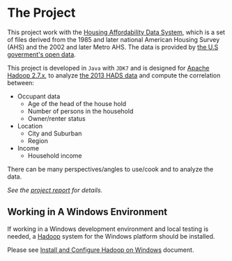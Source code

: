 # The Project
This project work with the [Housing Affordability Data System][hads], which is a set of files derived from the 1985 and later national American Housing Survey (AHS) and the 2002 and later Metro AHS. The data is provided by [the U.S goverment's open data][gov_data].

This project is developed in `Java` with `JDK7` and is designed for [Apache Hadoop 2.7.x][apache_hadoop], to analyze [the 2013 HADS data][hads_2013] and compute the correlation between:
+ Occupant data
    + Age of the head of the house hold
    + Number of persons in the household
    + Owner/renter status
+ Location
    + City and Suburban
    + Region
+ Income
    + Household income

There can be many perspectives/angles to use/cook and to analyze the data.

*See the [project report](docs/report.md) for details.*

## Working in A Windows Environment
If working in a Windows development environment and local testing is needed, a [Hadoop][apache_hadoop] system for the Windows platform should be installed.

Please see [Install and Configure Hadoop on Windows](docs/set_up_win_dev.md) document.

<!-- Reference links -->
[apache_hadoop]: http://hadoop.apache.org/  "Apache Hadoop Project Home"
[hadoop_docs]: http://hadoop.apache.org/docs/r2.7.3/  "Apache Hadoop 2.7.3 Documentation"
[hadoop_releases]: http://hadoop.apache.org/releases.html "Apache Hadoop Releases"
[hads]: https://www.huduser.gov/portal/datasets/hads/hads.html "American Housing Survey: Housing Affordability Data System"
[hads_docs]: https://www.huduser.gov/portal/datasets/hads/HADS_doc.pdf "HADS Documentation"
[gov_data]: https://www.data.gov/ "The Home of the U.S. Government's Open Data"
[hads_2013]: https://www.huduser.gov/portal/datasets/hads/hads2013n_ASCII.zip "HADS Data 2013"

